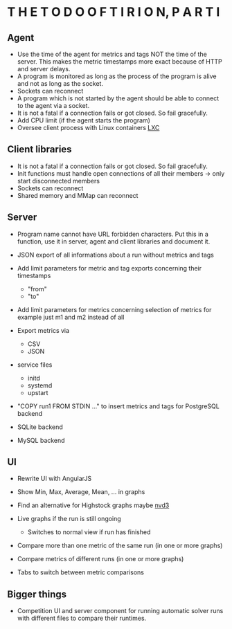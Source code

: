 # T H E   T O D O   O F   T I R I O N,   P A R T   I

## Agent

* Use the time of the agent for metrics and tags NOT the time of the server. This makes the metric timestamps more exact because of HTTP and server delays.
* A program is monitored as long as the process of the program is alive and not as long as the socket.
* Sockets can reconnect
* A program which is not started by the agent should be able to connect to the agent via a socket.
* It is not a fatal if a connection fails or got closed. So fail gracefully.
* Add CPU limit (if the agent starts the program)
* Oversee client process with Linux containers [LXC](https://wiki.deimos.fr/LXC_:_Install_and_configure_the_Linux_Containers#Memory)

## Client libraries

* It is not a fatal if a connection fails or got closed. So fail gracefully.
* Init functions must handle open connections of all their members -> only start disconnected members
* Sockets can reconnect
* Shared memory and MMap can reconnect

## Server

* Program name cannot have URL forbidden characters. Put this in a function, use it in server, agent and client libraries and document it.
* JSON export of all informations about a run without metrics and tags
* Add limit parameters for metric and tag exports concerning their timestamps

	* "from"
	* "to"

* Add limit parameters for metrics concerning selection of metrics for example just m1 and m2 instead of all
* Export metrics via

	* CSV
	* JSON

* service files

	* initd
	* systemd
	* upstart

* "COPY run1 FROM STDIN ..." to insert metrics and tags for PostgreSQL backend
* SQLite backend
* MySQL backend

## UI

* Rewrite UI with AngularJS
* Show Min, Max, Average, Mean, ... in graphs
* Find an alternative for Highstock graphs maybe [nvd3](https://github.com/novus/nvd3)
* Live graphs if the run is still ongoing

	* Switches to normal view if run has finished

* Compare more than one metric of the same run (in one or more graphs)
* Compare metrics of different runs (in one or more graphs)
* Tabs to switch between metric comparisons

## Bigger things

* Competition UI and server component for running automatic solver runs with different files to compare their runtimes.
